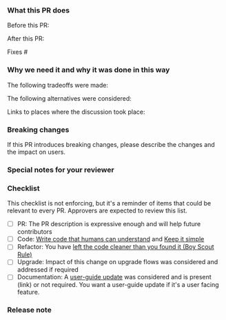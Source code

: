 <!-- Template from https://github.com/kubevirt/kubevirt/blob/main/.github/PULL_REQUEST_TEMPLATE.md?-->
<!--  Thanks for sending a pull request!  Here are some tips for you:
1. Consider creating this PR as draft: https://github.com/REPO/blob/main/CONTRIBUTING.md
-->

### What this PR does

Before this PR:

After this PR:

<!-- (optional, in `fixes #<issue number>(, fixes #<issue_number>, ...)` format, will close the issue(s) when PR gets merged)*: -->

Fixes #

### Why we need it and why it was done in this way

The following tradeoffs were made:

The following alternatives were considered:

Links to places where the discussion took place:
<!-- optional: slack, other GH issue, mailinglist, ... -->

### Breaking changes

<!-- optional -->

If this PR introduces breaking changes, please describe the changes and the
impact on users.

### Special notes for your reviewer

<!-- optional -->

### Checklist

This checklist is not enforcing, but it's a reminder of items that could be
relevant to every PR. Approvers are expected to review this list.

- [ ] PR: The PR description is expressive enough and will help future
      contributors
- [ ] Code:
      [Write code that humans can understand](https://en.wikiquote.org/wiki/Martin_Fowler#code-for-humans)
      and [Keep it simple](https://en.wikipedia.org/wiki/KISS_principle)
- [ ] Refactor: You have
      [left the code cleaner than you found it (Boy Scout Rule)](https://learning.oreilly.com/library/view/97-things-every/9780596809515/ch08.html)
- [ ] Upgrade: Impact of this change on upgrade flows was considered and
      addressed if required
- [ ] Documentation: A [user-guide update](https://docs.cherry-ai.com) was
      considered and is present (link) or not required. You want a user-guide
      update if it's a user facing feature.

### Release note

<!--  Write your release note:
1. Enter your extended release note in the below block. If the PR requires additional action from users switching to the new release, include the string "action required".
2. If no release note is required, just write "NONE".
-->

```release-note
```
